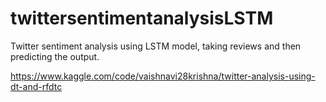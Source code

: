 # twittersentimentanalysisLSTM

Twitter sentiment analysis using LSTM model, taking reviews and then predicting the output.


https://www.kaggle.com/code/vaishnavi28krishna/twitter-analysis-using-dt-and-rfdtc
